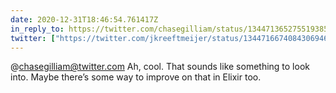 ```yaml
---
date: 2020-12-31T18:46:54.761417Z
in_reply_to: https://twitter.com/chasegilliam/status/1344713652755193858
twitter: ["https://twitter.com/jkreeftmeijer/status/1344716674084306946"]
---
```

@chasegilliam@twitter.com Ah, cool. That sounds like something to look into. Maybe there’s some way to improve on that in Elixir too.
